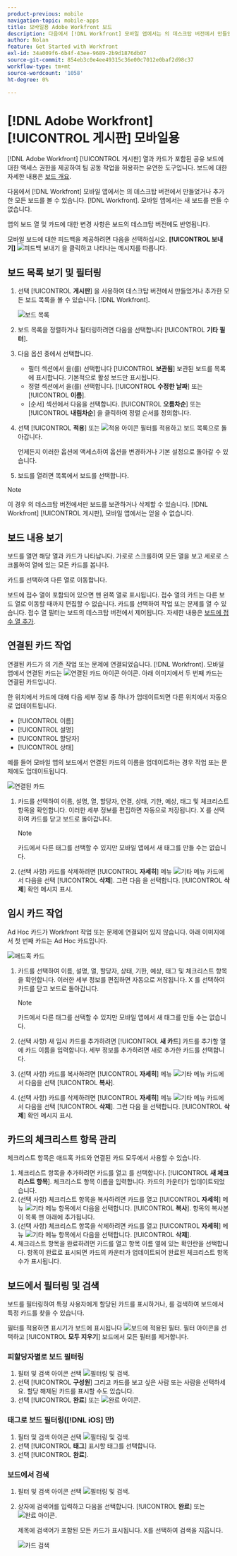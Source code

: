 ```yaml
---
product-previous: mobile
navigation-topic: mobile-apps
title: 모바일용 Adobe Workfront 보드
description: 다음에서 [!DNL Workfront] 모바일 앱에서는 의 데스크탑 버전에서 만들었거나 추가한 모든 보드를 볼 수 있습니다. [!DNL Workfront].
author: Nolan
feature: Get Started with Workfront
exl-id: 34a009f6-6b4f-43ee-9689-2b9d1876db07
source-git-commit: 854eb3c0e4ee49315c36e00c7012e0baf2d98c37
workflow-type: tm+mt
source-wordcount: '1058'
ht-degree: 0%

---
```


# [!DNL Adobe Workfront] [!UICONTROL 게시판] 모바일용

[!DNL Adobe Workfront] [!UICONTROL 게시판] 열과 카드가 포함된 공유 보드에 대한 액세스 권한을 제공하여 팀 공동 작업을 허용하는 유연한 도구입니다. 보드에 대한 자세한 내용은 [보드 개요](/help/quicksilver/agile/boards-overview.md).

다음에서 [!DNL Workfront] 모바일 앱에서는 의 데스크탑 버전에서 만들었거나 추가한 모든 보드를 볼 수 있습니다. [!DNL Workfront]. 모바일 앱에서는 새 보드를 만들 수 없습니다.

앱의 보드 열 및 카드에 대한 변경 사항은 보드의 데스크탑 버전에도 반영됩니다.

모바일 보드에 대한 피드백을 제공하려면 다음을 선택하십시오. **[!UICONTROL 보내기]** ![피드백 보내기](assets/mobile-send-feedback-icon.png) 을 클릭하고 나타나는 메시지를 따릅니다.

## 보드 목록 보기 및 필터링

1. 선택 [!UICONTROL **게시판**] 을 사용하여 데스크탑 버전에서 만들었거나 추가한 모든 보드 목록을 볼 수 있습니다. [!DNL Workfront].

   ![보드 목록](assets/mobile-all-boards-displayed.png)

1. 보드 목록을 정렬하거나 필터링하려면 다음을 선택합니다 [!UICONTROL **기타 필터**].
1. 다음 옵션 중에서 선택합니다.

   * 필터 섹션에서 을(를) 선택합니다 [!UICONTROL **보관됨**] 보관된 보드를 목록에 표시합니다. 기본적으로 활성 보드만 표시됩니다.
   * 정렬 섹션에서 을(를) 선택합니다. [!UICONTROL **수정한 날짜**] 또는 [!UICONTROL **이름**].
   * [순서] 섹션에서 다음을 선택합니다. [!UICONTROL **오름차순**] 또는 [!UICONTROL **내림차순**] 을 클릭하여 정렬 순서를 정의합니다.

1. 선택 [!UICONTROL **적용**] 또는 ![적용 아이콘](assets/mobile-apply-icon-checkmark.png) 필터를 적용하고 보드 목록으로 돌아갑니다.

   언제든지 이러한 옵션에 액세스하여 옵션을 변경하거나 기본 설정으로 돌아갈 수 있습니다.

1. 보드를 열려면 목록에서 보드를 선택합니다.

>[!NOTE]
>
>이 경우 의 데스크탑 버전에서만 보드를 보관하거나 삭제할 수 있습니다. [!DNL Workfront] [!UICONTROL 게시판], 모바일 앱에서는 얻을 수 없습니다.

## 보드 내용 보기

보드를 열면 해당 열과 카드가 나타납니다. 가로로 스크롤하여 모든 열을 보고 세로로 스크롤하여 열에 있는 모든 카드를 봅니다.

카드를 선택하여 다른 열로 이동합니다.

보드에 접수 열이 포함되어 있으면 맨 왼쪽 열로 표시됩니다. 접수 열의 카드는 다른 보드 열로 이동할 때까지 편집할 수 없습니다. 카드를 선택하여 작업 또는 문제를 열 수 있습니다. 접수 열 필터는 보드의 데스크탑 버전에서 제어됩니다. 자세한 내용은 [보드에 접수 열 추가](/help/quicksilver/agile/use-boards-agile-planning-tools/add-intake-column-to-board.md).

## 연결된 카드 작업

연결된 카드가 의 기존 작업 또는 문제에 연결되었습니다. [!DNL Workfront]. 모바일 앱에서 연결된 카드는 ![연결된 카드 아이콘](assets/mobile-boards-connected-card-icon.png) 아이콘. 아래 이미지에서 두 번째 카드는 연결된 카드입니다.

한 위치에서 카드에 대해 다음 세부 정보 중 하나가 업데이트되면 다른 위치에서 자동으로 업데이트됩니다.

* [!UICONTROL 이름]
* [!UICONTROL 설명]
* [!UICONTROL 할당자]
* [!UICONTROL 상태]

예를 들어 모바일 앱의 보드에서 연결된 카드의 이름을 업데이트하는 경우 작업 또는 문제에도 업데이트됩니다.

![연결된 카드](assets/mobile-types-of-cards.png)

1. 카드를 선택하여 이름, 설명, 열, 할당자, 연결, 상태, 기한, 예상, 태그 및 체크리스트 항목을 확인합니다. 이러한 세부 정보를 편집하면 자동으로 저장됩니다. X 를 선택하여 카드를 닫고 보드로 돌아갑니다.

   >[!NOTE]
   >
   >카드에서 다른 태그를 선택할 수 있지만 모바일 앱에서 새 태그를 만들 수는 없습니다.

1. (선택 사항) 카드를 삭제하려면 [!UICONTROL **자세히**] 메뉴 ![기타 메뉴](assets/more-icon-spectrum.png) 카드에서 다음을 선택 [!UICONTROL **삭제**]. 그런 다음 을 선택합니다. [!UICONTROL **삭제**] 확인 메시지 표시.

## 임시 카드 작업

Ad Hoc 카드가 Workfront 작업 또는 문제에 연결되어 있지 않습니다. 아래 이미지에서 첫 번째 카드는 Ad Hoc 카드입니다.

![애드혹 카드](assets/mobile-types-of-cards.png)

1. 카드를 선택하여 이름, 설명, 열, 할당자, 상태, 기한, 예상, 태그 및 체크리스트 항목을 확인합니다. 이러한 세부 정보를 편집하면 자동으로 저장됩니다. X 를 선택하여 카드를 닫고 보드로 돌아갑니다.

   >[!NOTE]
   >
   >카드에서 다른 태그를 선택할 수 있지만 모바일 앱에서 새 태그를 만들 수는 없습니다.

1. (선택 사항) 새 임시 카드를 추가하려면 [!UICONTROL **새 카드**] 카드를 추가할 열에 카드 이름을 입력합니다. 세부 정보를 추가하려면 새로 추가한 카드를 선택합니다.

1. (선택 사항) 카드를 복사하려면 [!UICONTROL **자세히**] 메뉴 ![기타 메뉴](assets/more-icon-spectrum.png) 카드에서 다음을 선택 [!UICONTROL **복사**].

1. (선택 사항) 카드를 삭제하려면 [!UICONTROL **자세히**] 메뉴 ![기타 메뉴](assets/more-icon-spectrum.png) 카드에서 다음을 선택 [!UICONTROL **삭제**]. 그런 다음 을 선택합니다. [!UICONTROL **삭제**] 확인 메시지 표시.

## 카드의 체크리스트 항목 관리

체크리스트 항목은 애드혹 카드와 연결된 카드 모두에서 사용할 수 있습니다.

1. 체크리스트 항목을 추가하려면 카드를 열고 를 선택합니다. [!UICONTROL **새 체크리스트 항목**]. 체크리스트 항목 이름을 입력합니다. 카드의 카운터가 업데이트되었습니다.
1. (선택 사항) 체크리스트 항목을 복사하려면 카드를 열고 [!UICONTROL **자세히**] 메뉴 ![기타 메뉴](assets/more-icon-spectrum.png) 항목에서 다음을 선택합니다. [!UICONTROL **복사**]. 항목의 복사본이 목록 맨 아래에 추가됩니다.
1. (선택 사항) 체크리스트 항목을 삭제하려면 카드를 열고 [!UICONTROL **자세히**] 메뉴 ![기타 메뉴](assets/more-icon-spectrum.png) 항목에서 다음을 선택합니다. [!UICONTROL **삭제**].
1. 체크리스트 항목을 완료하려면 카드를 열고 항목 이름 옆에 있는 확인란을 선택합니다.
항목이 완료로 표시되면 카드의 카운터가 업데이트되어 완료된 체크리스트 항목 수가 표시됩니다.

## 보드에서 필터링 및 검색

보드를 필터링하여 특정 사용자에게 할당된 카드를 표시하거나, 를 검색하여 보드에서 특정 카드를 찾을 수 있습니다.

필터를 적용하면 표시기가 보드에 표시됩니다 ![보드에 적용된 필터](assets/active-filter-mobile-boards.png). 필터 아이콘을 선택하고 [!UICONTROL **모두 지우기**] 보드에서 모든 필터를 제거합니다.

### 피할당자별로 보드 필터링

1. 필터 및 검색 아이콘 선택 ![필터링 및 검색](assets/filter-search-icon-mobile-boards.png).
1. 선택 [!UICONTROL **구성원**] 그리고 카드를 보고 싶은 사람 또는 사람을 선택하세요. 할당 해제된 카드를 표시할 수도 있습니다.
1. 선택 [!UICONTROL **완료**] 또는 ![완료 아이콘](assets/mobile-apply-icon-checkmark.png).

### 태그로 보드 필터링([!DNL iOS] 만)

1. 필터 및 검색 아이콘 선택 ![필터링 및 검색](assets/filter-search-icon-mobile-boards.png).
1. 선택 [!UICONTROL **태그**] 표시할 태그를 선택합니다.
1. 선택 [!UICONTROL **완료**].

### 보드에서 검색

1. 필터 및 검색 아이콘 선택 ![필터링 및 검색](assets/filter-search-icon-mobile-boards.png).
1. 상자에 검색어를 입력하고 다음을 선택합니다. [!UICONTROL **완료**] 또는 ![완료 아이콘](assets/mobile-apply-icon-checkmark.png).

   제목에 검색어가 포함된 모든 카드가 표시됩니다.
X를 선택하여 검색을 지웁니다.

   ![카드 검색](assets/mobile-search-for-card.png)
